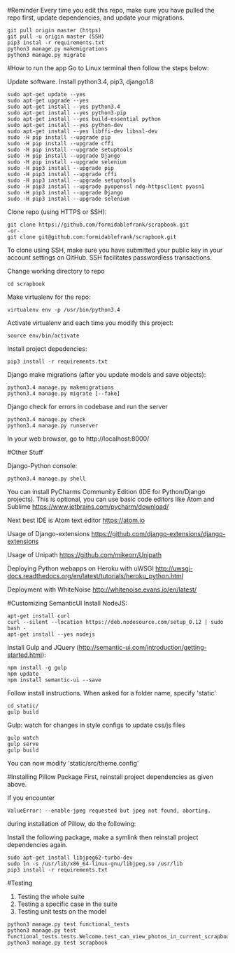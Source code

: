 #Reminder
Every time you edit this repo, make sure you have pulled the repo first, update dependencies, and update your migrations.
```
git pull origin master (https)
git pull -u origin master (SSH)
pip3 instal -r requirements.txt
python3 manage.py makemigrations
python3 manage.py migrate
```

#How to run the app
Go to Linux terminal then follow the steps below:

Update software. Install python3.4, pip3, django1.8

```
sudo apt-get update --yes
sudo apt-get upgrade --yes
sudo apt-get install --yes python3.4
sudo apt-get install --yes python3-pip
sudo apt-get install --yes build-essential python
sudo apt-get install --yes python-dev
sudo apt-get install --yes libffi-dev libssl-dev
sudo -H pip install --upgrade pip
sudo -H pip install --upgrade cffi
sudo -H pip install --upgrade setuptools
sudo -H pip install --upgrade Django
sudo -H pip install --upgrade selenium
sudo -H pip3 install --upgrade pip
sudo -H pip3 install --upgrade cffi
sudo -H pip3 install --upgrade setuptools
sudo -H pip3 install --upgrade pyopenssl ndg-httpsclient pyasn1
sudo -H pip3 install --upgrade Django
sudo -H pip3 install --upgrade selenium
```


Clone repo (using HTTPS or SSH):
```
git clone https://github.com/formidablefrank/scrapbook.git
-or-
git clone git@github.com:formidablefrank/scrapbook.git
```
To clone using SSH, make sure you have submitted your public key in your account settings on GitHub.
SSH facilitates passwordless transactions.



Change working directory to repo
```
cd scrapbook
```



Make virtualenv for the repo:
```
virtualenv env -p /usr/bin/python3.4
```



Activate virtualenv and each time you modify this project:
```
source env/bin/activate
```



Install project depedencies:
```
pip3 install -r requirements.txt
```



Django make migrations (after you update models and save objects):
```
python3.4 manage.py makemigrations
python3.4 manage.py migrate [--fake]
```



Django check for errors in codebase and run the server
```
python3.4 manage.py check
python3.4 manage.py runserver
```



In your web browser, go to http://localhost:8000/



#Other Stuff

Django-Python console:
```
python3.4 manage.py shell
```

You can install PyCharms Community Edition (IDE for Python/Django projects).
This is optional, you can use basic code editors like Atom and Sublime
https://www.jetbrains.com/pycharm/download/



Next best IDE is Atom text editor
https://atom.io



Usage of Django-extensions
https://github.com/django-extensions/django-extensions



Usage of Unipath
https://github.com/mikeorr/Unipath



Deploying Python webapps on Heroku with uWSGI
http://uwsgi-docs.readthedocs.org/en/latest/tutorials/heroku_python.html



Deployment with WhiteNoise
http://whitenoise.evans.io/en/latest/



#Customizing SemanticUI
Install NodeJS:
```
apt-get install curl
curl --silent --location https://deb.nodesource.com/setup_0.12 | sudo bash -
apt-get install --yes nodejs
```



Install Gulp and JQuery (http://semantic-ui.com/introduction/getting-started.html):
```
npm install -g gulp
npm update
npm install semantic-ui --save
```


Follow install instructions. When asked for a folder name, specify 'static\'
```
cd static/
gulp build
```


Gulp: watch for changes in style configs to update css/js files
```
gulp watch
gulp serve
gulp build
```

You can now modify 'static/src/theme.config'



#Installing Pillow Package
First, reinstall project dependencies as given above.

If you encounter
```
ValueError: --enable-jpeg requested but jpeg not found, aborting.
```
during installation of Pillow, do the following:


Install the following package, make a symlink then reinstall project dependencies again.
```
sudo apt-get install libjpeg62-turbo-dev
sudo ln -s /usr/lib/x86_64-linux-gnu/libjpeg.so /usr/lib
pip3 install -r requirements.txt
```



#Testing
1. Testing the whole suite
2. Testing a specific case in the suite
3. Testing unit tests on the model
```
python3 manage.py test functional_tests
python3 manage.py test functional_tests.tests.Welcome.test_can_view_photos_in_current_scrapbook
python3 manage.py test scrapbook
```
